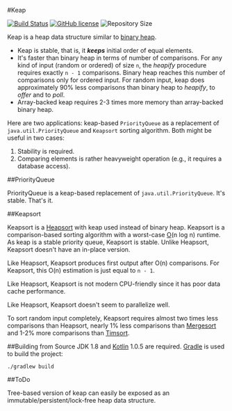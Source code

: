 #Keap

[![Build Status](https://travis-ci.org/penemue/keap.png?branch=master)](https://travis-ci.org/penemue/keap)
[![GitHub license](https://img.shields.io/hexpm/l/plug.svg)](http://www.apache.org/licenses/LICENSE-2.0.html)
![Repository Size](https://reposs.herokuapp.com/?path=penemue/keap)

Keap is a heap data structure similar to [binary heap](https://en.wikipedia.org/wiki/Binary_heap).

- Keap is stable, that is, it ***keeps*** initial order of equal elements.
- It's faster than binary heap in terms of number of comparisons. For any kind of input (random or ordered) of size `n`,
the *heapify* procedure requires exactly `n - 1` comparisons. Binary heap reaches this number of comparisons
only for ordered input. For random input, keap does approximately 90% less comparisons than binary heap
to *heapify*, to *offer* and to *poll*.
- Array-backed keap requires 2-3 times more memory than array-backed binary heap.

Here are two applications: keap-based `PriorityQueue` as a replacement of `java.util.PriorityQueue` and `Keapsort`
sorting algorithm. Both might be useful in two cases:

1. Stability is required.
1. Comparing elements is rather heavyweight operation (e.g., it requires a database access).

##PriorityQueue

PriorityQueue is a keap-based replacement of `java.util.PriorityQueue`. It's stable. That's it. 

##Keapsort

Keapsort is a [Heapsort](https://en.wikipedia.org/wiki/Heapsort) with keap used instead of binary heap. Keapsort is
a comparison-based sorting algorithm with a worst-case [O](https://en.wikipedia.org/wiki/Big_O_notation)(n log n) runtime.
As keap is a stable priority queue, Keapsort is stable. Unlike Heapsort, Keapsort doesn't have an in-place version.

Like Heapsort, Keapsort produces first output after O(n) comparisons. For Keapsort, this O(n) estimation is just
equal to `n - 1`.

Like Heapsort, Keapsort is not modern CPU-friendly since it has poor data cache performance.
    
Like Heapsort, Keapsort doesn't seem to parallelize well.

To sort random input completely, Keapsort requires almost two times less comparisons than Heapsort,
nearly 1% less comparisons than [Mergesort](https://en.wikipedia.org/wiki/Merge_sort) and 1-2% more comparisons than
[Timsort](https://en.wikipedia.org/wiki/Timsort).

##Building from Source
JDK 1.8 and [Kotlin](https://github.com/JetBrains/kotlin) 1.0.5 are required. [Gradle](http://www.gradle.org) is used to build the project:

    ./gradlew build

##ToDo

Tree-based version of keap can easily be exposed as an immutable/persistent/lock-free heap data structure.
